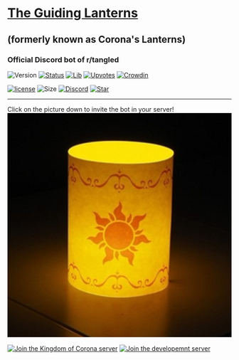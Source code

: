 # [The Guiding Lanterns](https://greepthesheep.github.io/Guiding-Lanterns/)
## (formerly known as Corona's Lanterns)
### Official Discord bot of r/tangled
![Version](https://img.shields.io/github/package-json/v/greepthesheep/Guiding-Lanterns)     [![Status](https://discordbots.org/api/widget/status/569624646475972608.svg?noavatar=true)](https://discordbots.org/bot/569624646475972608)  [![Lib](https://discordbots.org/api/widget/lib/569624646475972608.svg?noavatar=true)](https://discord.js.org)  [![Upvotes](https://discordbots.org/api/widget/upvotes/569624646475972608.svg?noavatar=true)](https://discordbots.org/bot/569624646475972608/vote) [![Crowdin](https://badges.crowdin.net/guiding-lanterns/localized.svg)](https://crowdin.com/project/guiding-lanterns)

[![license](https://img.shields.io/github/license/GreepTheSheep/Guiding-Lanterns)](https://github.com/GreepTheSheep/Guiding-Lanterns/blob/master/LICENSE)   ![Size](https://img.shields.io/github/repo-size/greepthesheep/Guiding-Lanterns)   [![Discord](https://img.shields.io/discord/570024448371982373)](https://discord.gg/5QCQpr9)   [![Star](https://img.shields.io/github/stars/greepthesheep/Guiding-lanterns)](https://github.com/GreepTheSheep/Guiding-Lanterns/stargazers)

---
Click on the picture down to invite the bot in your server!
  [![icon](icon1.png)](https://discordapp.com/oauth2/authorize?client_id=569624646475972608&scope=bot&permissions=67488968)

  [![Join the Kingdom of Corona server](https://discordapp.com/api/guilds/562602234265731080/embed.png?style=banner1)](https://discord.gg/BunQeKh)  [![Join the developemnt server](https://discordapp.com/api/guilds/570024448371982373/embed.png?style=banner1)](https://discord.gg/5QCQpr9)
